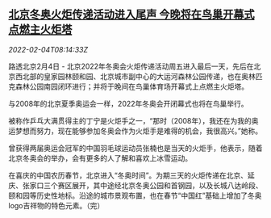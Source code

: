 <!--1643963462000-->
[北京冬奥火炬传递活动进入尾声 今晚将在鸟巢开幕式点燃主火炬塔](https://cn.reuters.com/article/beijing-olympic-torch-0204-idCNKBS2K90K5)
------

<div><i>2022-02-04T08:14:33Z</i></div><p>路透北京2月4日 - 北京2022年冬奥会火炬传递活动周五进入最后一天，先后在北京西北部的皇家园林颐和园、北京城市副中心的大运河森林公园传递，也在奥林匹克森林公园南园闭环进行；并将于晚间在鸟巢体育场开幕式上点燃主火炬塔。</p><p>与2008年的北京夏季奥运会一样，2022年冬奥会开闭幕式也将在鸟巢举行。</p><p>被称作乒乓大满贯得主的丁宁是火炬手之一，“那时（2008年），我还在为我的奥运梦想而努力，现在能够参加冬奥会作为火炬手是难得的机会，我很高兴。”她称。</p><p>曾获得两届奥运会冠军的中国羽毛球运动员张楠也是当天的火炬手，他表示，随着北京冬奥会的举办，会有更多的人了解和喜欢上冰雪运动。</p><p>在喜庆的中国农历春节，北京进入“冬奥时间”。为期三天的火炬传递在北京、延庆、张家口三个赛区展开，其中途经北京冬奥公园和首钢园，以及长城八达岭段、颐和园等历史性地标。沿途的城市景观布置，也在春节“中国红”基础上增加了冬奥logo吉祥物的特色元素。（完）</p>
